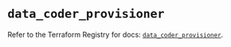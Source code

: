 # `data_coder_provisioner`

Refer to the Terraform Registry for docs: [`data_coder_provisioner`](https://registry.terraform.io/providers/coder/coder/0.13.0/docs/data-sources/provisioner).
